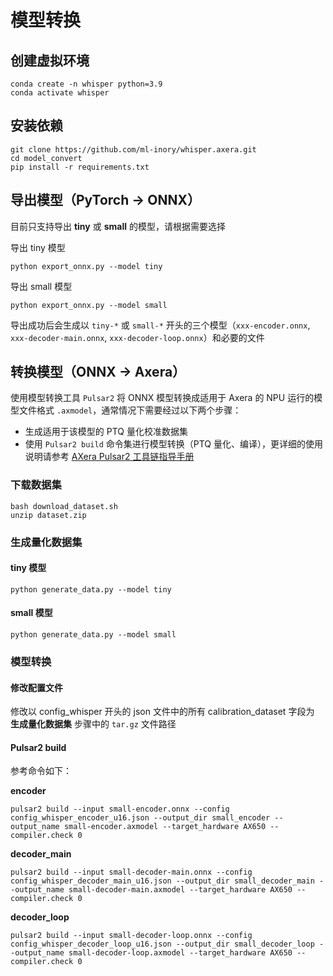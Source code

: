 # 模型转换

## 创建虚拟环境

```
conda create -n whisper python=3.9
conda activate whisper
```

## 安装依赖

```
git clone https://github.com/ml-inory/whisper.axera.git
cd model_convert
pip install -r requirements.txt
```

## 导出模型（PyTorch -> ONNX）

目前只支持导出 **tiny** 或 **small** 的模型，请根据需要选择

导出 tiny 模型
```
python export_onnx.py --model tiny
```

导出 small 模型
```
python export_onnx.py --model small
```

导出成功后会生成以 `tiny-*` 或 `small-*` 开头的三个模型（`xxx-encoder.onnx`, `xxx-decoder-main.onnx`, `xxx-decoder-loop.onnx`）和必要的文件

## 转换模型（ONNX -> Axera）

使用模型转换工具 `Pulsar2` 将 ONNX 模型转换成适用于 Axera 的 NPU 运行的模型文件格式 `.axmodel`，通常情况下需要经过以下两个步骤：

- 生成适用于该模型的 PTQ 量化校准数据集
- 使用 `Pulsar2 build` 命令集进行模型转换（PTQ 量化、编译），更详细的使用说明请参考 [AXera Pulsar2 工具链指导手册](https://pulsar2-docs.readthedocs.io/zh-cn/latest/index.html)

### 下载数据集
```
bash download_dataset.sh
unzip dataset.zip
```

### 生成量化数据集

#### tiny 模型

```
python generate_data.py --model tiny
```

#### small 模型

```
python generate_data.py --model small
```

### 模型转换

#### 修改配置文件

修改以 config_whisper 开头的 json 文件中的所有 calibration_dataset 字段为 **生成量化数据集** 步骤中的 `tar.gz` 文件路径

#### Pulsar2 build

参考命令如下：

**encoder**

```
pulsar2 build --input small-encoder.onnx --config config_whisper_encoder_u16.json --output_dir small_encoder --output_name small-encoder.axmodel --target_hardware AX650 --compiler.check 0
```

**decoder_main**

```
pulsar2 build --input small-decoder-main.onnx --config config_whisper_decoder_main_u16.json --output_dir small_decoder_main --output_name small-decoder-main.axmodel --target_hardware AX650 --compiler.check 0
```

**decoder_loop**

```
pulsar2 build --input small-decoder-loop.onnx --config config_whisper_decoder_loop_u16.json --output_dir small_decoder_loop --output_name small-decoder-loop.axmodel --target_hardware AX650 --compiler.check 0
```

